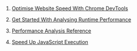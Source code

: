 1. [Optimise Website Speed With Chrome DevTools](https://developers.google.com/web/tools/chrome-devtools/speed/get-started)

2. [Get Started With Analysing Runtime Performance](https://developers.google.com/web/tools/chrome-devtools/evaluate-performance/)

3. [Performance Analysis Reference](https://developers.google.com/web/tools/chrome-devtools/evaluate-performance/reference)

4. [Speed Up JavaScript Execution](https://developers.google.com/web/tools/chrome-devtools/rendering-tools/js-execution)
